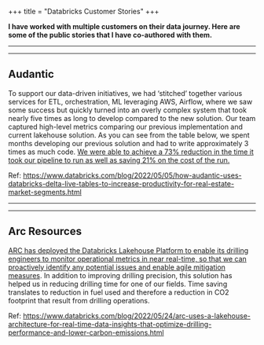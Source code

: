 +++
title = "Databricks Customer Stories"
+++

**I have worked with multiple customers on their data journey. Here are some of the public stories that I have co-authored with them.**


---------------------------------------
----------------------------------------

## Audantic
To support our data-driven initiatives, we had ‘stitched’ together various services for ETL, orchestration, ML leveraging AWS, Airflow, where we saw some success but quickly turned into an overly complex system that took nearly five times as long to develop compared to the new solution. Our team captured high-level metrics comparing our previous implementation and current lakehouse solution. As you can see from the table below, we spent months developing our previous solution and had to write approximately 3 times as much code. [We were able to achieve a 73% reduction in the time it took our pipeline to run as well as saving 21% on the cost of the run.](https://www.databricks.com/blog/2022/05/05/how-audantic-uses-databricks-delta-live-tables-to-increase-productivity-for-real-estate-market-segments.html)


Ref: https://www.databricks.com/blog/2022/05/05/how-audantic-uses-databricks-delta-live-tables-to-increase-productivity-for-real-estate-market-segments.html

---------------------------------------
----------------------------------------

## Arc Resources
[ARC has deployed the Databricks Lakehouse Platform to enable its drilling engineers to monitor operational metrics in near real-time, so that we can proactively identify any potential issues and enable agile mitigation measures](https://www.databricks.com/blog/2022/05/24/arc-uses-a-lakehouse-architecture-for-real-time-data-insights-that-optimize-drilling-performance-and-lower-carbon-emissions.html). 
  In addition to improving drilling precision, this solution has helped us in reducing drilling time for one of our fields. Time saving translates to reduction in fuel used and therefore a reduction in CO2 footprint that result from drilling operations. 


Ref: https://www.databricks.com/blog/2022/05/24/arc-uses-a-lakehouse-architecture-for-real-time-data-insights-that-optimize-drilling-performance-and-lower-carbon-emissions.html